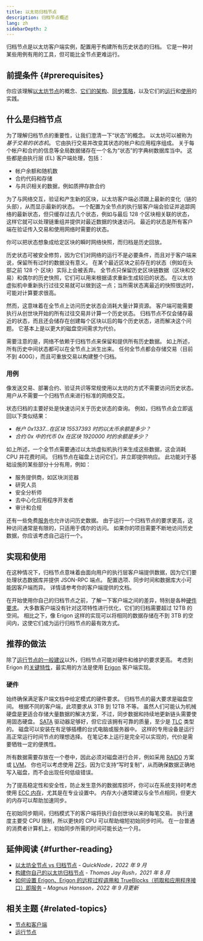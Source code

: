 ```yaml
---
title: 以太坊归档节点
description: 归档节点概述
lang: zh
sidebarDepth: 2
---
```


归档节点是以太坊客户端实例，配置用于构建所有历史状态的归档。 它是一种对某些用例有用的工具，但可能比全节点更难运行。

## 前提条件 \{#prerequisites}

你应该理解[以太坊节点](/developers/docs/nodes-and-clients/)的概念、[它们的架构](/developers/docs/nodes-and-clients/node-architecture/)、[同步策略](/developers/docs/nodes-and-clients/#sync-modes)，以及它们的[运行](/developers/docs/nodes-and-clients/run-a-node/)和[使用](/developers/docs/apis/json-rpc/)的实践。

## 什么是归档节点

为了理解归档节点的重要性，让我们澄清一下“状态”的概念。 以太坊可以被称为*基于交易的状态机*。 它由执行交易并改变其状态的帐户和应用程序组成。 关于每个帐户和合约的信息等全局数据储存在一个名为“状态”的字典树数据库当中。 这些都是由执行层 (EL) 客户端处理，包括：

- 帐户余额和随机数
- 合约代码和存储
- 与共识相关的数据，例如质押存款合约

为了与网络交互，验证和产生新的区块，以太坊客户端必须跟上最新的变化（链的头部），从而显示最新的状态。 一个配置为全节点的执行层客户端会验证并追踪网络的最新状态，但只缓存过去几个状态，例如与最后 128 个区块相关联的状态，这样它就可以处理链重组并提供对最近数据的快速访问。 最近的状态是所有客户端在验证传入交易和使用网络时需要的状态。

你可以把状态想象成给定区块的瞬时网络快照，而归档是历史回放。

历史状态可被安全修剪，因为它们对网络的运行不是必要条件，而且对于客户端来说，保留所有过时的数据没有意义。 在某个最近区块之前存在的状态（例如在头部之前 128 个 区块）实际上会被丢弃。 全节点只保留历史区块链数据（区块和交易）和偶尔的历史快照，它们可以用来根据请求重新生成较旧的状态。 在以太坊虚拟机中重新执行过往交易就可以做到这一点；当所需状态离最近的快照很远时，可能对计算要求很高。

然而，这意味着在全节点上访问历史状态会消耗大量计算资源。 客户端可能需要执行从创世块开始的所有过往交易并计算一个历史状态。 归档节点不仅会储存最近的状态，而且还会储存在创建每个区块以后的每个历史状态，进而解决这个问题。 它基本上是以更大的磁盘空间需求为代价。

需要注意的是，网络不依赖于归档节点来保留和提供所有历史数据。 如上所述，所有历史中间状态都可以在全节点上派生出来。 任何全节点都会存储交易（目前不到 400G），而且可重放交易以构建整个归档。

### 用例

像发送交易、部署合约、验证共识等常规使用以太坊的方式不需要访问历史状态。 用户从不需要一个归档节点来进行标准的网络交互。

状态归档的主要好处是快速访问关于历史状态的查询。 例如，归档节点会立即返回以下类似结果：

- _帐户 0x1337…在区块 15537393 时的以太币余额是多少？_
- _合约 0x 中的代币 0x 在区块 1920000 时的余额是多少？_

如上所述，一个全节点需要通过以太坊虚拟机执行来生成这些数据，这会消耗 CPU 并花费时间。 归档节点在磁盘上访问它们，并立即提供响应。 此功能对于基础设施的某些部分十分有用，例如：

- 服务提供商，如区块浏览器
- 研究人员
- 安全分析师
- 去中心化应用程序开发者
- 审计和合规

还有一些免费[服务](/developers/docs/nodes-and-clients/nodes-as-a-service/)也允许访问历史数据。 由于运行一个归档节点的要求更高，这种访问通常是有限的，只适用于偶尔的访问。 如果你的项目需要不断地访问历史数据，你应该考虑自己运行一个。

## 实现和使用

在这种情况下，归档节点意味着由面向用户的执行层客户端提供数据，因为它们要处理状态数据库并提供 JSON-RPC 端点。 配置选项、同步时间和数据库大小可能因客户端而异。 详情请参考你的客户端提供的文档。

在开始使用你自己的归档节点之前，了解一下客户端之间的差异，特别是各种[硬件要求](/developers/docs/nodes-and-clients/run-a-node/#requirements)。 大多数客户端没有针对这项特性进行优化，它们的归档需要超过 12TB 的空间。 相比之下，像 Erigon 这样的实现可以将相同的数据存储在不到 3TB 的空间内，这使它们成为运行归档节点的最有效方式。

## 推荐的做法

除了[运行节点的一般建议](/developers/docs/nodes-and-clients/run-a-node/)以外，归档节点可能对硬件和维护的要求更高。 考虑到 Erigon 的[关键特性](https://github.com/ledgerwatch/erigon#key-features)，最实用的方法是使用 [Erigon](/developers/docs/nodes-and-clients/#erigon) 客户端实现。

### 硬件

始终确保满足客户端文档中给定模式的硬件要求。 归档节点的最大要求是磁盘空间。 根据不同的客户端，此项要求从 3TB 到 12TB 不等。 虽然人们可能认为机械硬盘是更适合存储大量数据的解决方案，不过，同步数据和持续地更新链头需要使用固态硬盘。 [SATA](https://www.cleverfiles.com/help/sata-hard-drive.html) 驱动器足够好，但它应该拥有可靠的质量，至少是 [TLC](https://blog.synology.com/tlc-vs-qlc-ssds-what-are-the-differences) 类型的。 磁盘可以安装在有足够插槽的台式电脑或服务器中。 这样的专用设备是运行高正常运行时间节点的理想选择。 在笔记本上运行是完全可以实现的，代价是需要牺牲一定的便携性。

所有数据需要存放在一个卷中，因此必须对磁盘进行合并，例如采用 [RAID0](https://en.wikipedia.org/wiki/Standard_RAID_levels#RAID_0) 方案或 [LVM](https://web.mit.edu/rhel-doc/5/RHEL-5-manual/Deployment_Guide-en-US/ch-lvm.html)。 你也可以考虑使用 [ZFS](https://en.wikipedia.org/wiki/ZFS)，因为它支持“写时复制”，从而确保数据正确地写入磁盘，而不会出现任何低级错误。

为了提高稳定性和安全性，防止发生意外的数据库损坏，你可以在系统支持时考虑使用 [ECC 内存](https://en.wikipedia.org/wiki/ECC_memory)，尤其是在专业设置中。 内存大小通常建议与全节点相同，但更大的内存可以帮助加速同步。

在初始同步期间，归档模式下的客户端将执行自创世块以来的每笔交易。 执行速度主要受 CPU 限制，所以更快的 CPU 可以帮助缩短初始同步时间。 在一台普通的消费者计算机上，初始同步所需的时间可能长达一个月。

## 延伸阅读 \{#further-reading}

- [以太坊全节点 vs 归档节点](https://www.quicknode.com/guides/infrastructure/ethereum-full-node-vs-archive-node) - _QuickNode，2022 年 9 月_
- [构建你自己的以太坊归档节点](https://tjayrush.medium.com/building-your-own-ethereum-archive-node-72c014affc09) - _Thomas Jay Rush，2021 年 8 月_
- [如何设置 Erigon、Erigon 的远程过程调用和 TrueBlocks（抓取和应用程序接口）即服务](https://magnushansson.xyz/blog_posts/crypto_defi/2022-01-10-Erigon-Trueblocks) _– Magnus Hansson，2022 年 9 月更新_

## 相关主题 \{#related-topics}

- [节点和客户端](/developers/docs/nodes-and-clients/)
- [运行节点](/developers/docs/nodes-and-clients/run-a-node/)
